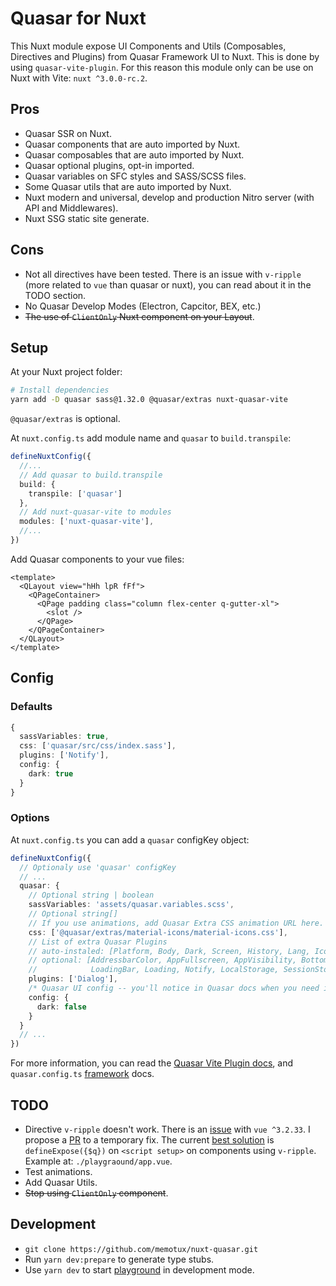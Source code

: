# Quasar for Nuxt

This Nuxt module expose UI Components and Utils (Composables, Directives and Plugins) from Quasar Framework UI to Nuxt.
This is done by using `quasar-vite-plugin`. For this reason this module only can be use on Nuxt with Vite: `nuxt ^3.0.0-rc.2`.

## Pros

- Quasar SSR on Nuxt.
- Quasar components that are auto imported by Nuxt.
- Quasar composables that are auto imported by Nuxt.
- Quasar optional plugins, opt-in imported.
- Quasar variables on SFC styles and SASS/SCSS files.
- Some Quasar utils that are auto imported by Nuxt.
- Nuxt modern and universal, develop and production Nitro server (with API and Middlewares).
- Nuxt SSG static site generate.

## Cons

- Not all directives have been tested. There is an issue with `v-ripple` (more related to `vue` than quasar or nuxt), you can read about it in the TODO section.
- No Quasar Develop Modes (Electron, Capcitor, BEX, etc.)
- ~~The use of `ClientOnly` Nuxt component on your Layout~~.

## Setup

At your Nuxt project folder:

```sh
# Install dependencies
yarn add -D quasar sass@1.32.0 @quasar/extras nuxt-quasar-vite
```
`@quasar/extras` is optional.

At `nuxt.config.ts` add module name and `quasar` to `build.transpile`:

```ts
defineNuxtConfig({
  //...
  // Add quasar to build.transpile
  build: {
    transpile: ['quasar']
  },
  // Add nuxt-quasar-vite to modules
  modules: ['nuxt-quasar-vite'],
  //...
})
```

Add Quasar components to your vue files:

```vue
<template>
  <QLayout view="hHh lpR fFf">
    <QPageContainer>
      <QPage padding class="column flex-center q-gutter-xl">
        <slot />
      </QPage>
    </QPageContainer>
  </QLayout>
</template>
```

## Config

### Defaults

```ts
{
  sassVariables: true,
  css: ['quasar/src/css/index.sass'],
  plugins: ['Notify'],
  config: {
    dark: true
  }
}
```

### Options

At `nuxt.config.ts` you can add a `quasar` configKey object:

```ts
defineNuxtConfig({
  // Optionaly use 'quasar' configKey
  // ...
  quasar: {
    // Optional string | boolean
    sassVariables: 'assets/quasar.variables.scss',
    // Optional string[]
    // If you use animations, add Quasar Extra CSS animation URL here.
    css: ['@quasar/extras/material-icons/material-icons.css'],
    // List of extra Quasar Plugins
    // auto-instaled: [Platform, Body, Dark, Screen, History, Lang, IconSet]
    // optional: [AddressbarColor, AppFullscreen, AppVisibility, BottomSheet, Dialog,
    //            LoadingBar, Loading, Notify, LocalStorage, SessionStorage]
    plugins: ['Dialog'],
    /* Quasar UI config -- you'll notice in Quasar docs when you need it */
    config: { 
      dark: false
    } 
  }
  // ...
})
```

For more information, you can read the [Quasar Vite Plugin docs](https://quasar.dev/start/vite-plugin), and `quasar.config.ts` [framework](https://quasar.dev/quasar-cli-vite/quasar-config-js#framework) docs.

## TODO

- Directive `v-ripple` doesn't work. There is an [issue](https://github.com/quasarframework/quasar/issues/13154) with `vue ^3.2.33`. I propose a [PR](https://github.com/quasarframework/quasar/pull/13402) to a temporary fix. The current [best solution](https://github.com/quasarframework/quasar/issues/13154#issuecomment-1113273509) is `defineExpose({$q})` on `<script setup>` on components using `v-ripple`. Example at: `./playgraound/app.vue`.
- Test animations.
- Add Quasar Utils.
- ~~Stop using `ClientOnly` component~~.

## Development

- `git clone https://github.com/memotux/nuxt-quasar.git`
- Run `yarn dev:prepare` to generate type stubs.
- Use `yarn dev` to start [playground](./playground) in development mode.
